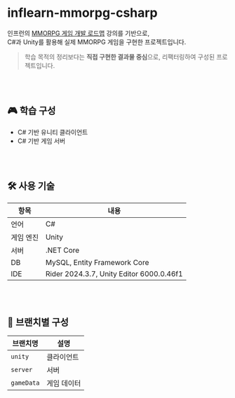 # inflearn-mmorpg-csharp

인프런의 [MMORPG 게임 개발 로드맵](https://inflearn.com/roadmaps/355) 강의를 기반으로,  
C#과 Unity를 활용해 실제 MMORPG 게임을 구현한 프로젝트입니다.

> 학습 목적의 정리보다는 **직접 구현한 결과물 중심**으로, 리팩터링하여 구성된 프로젝트입니다.

<br><br>

## 🎮 학습 구성

- C# 기반 유니티 클라이언트
- C# 기반 게임 서버

<br><br>

## 🛠 사용 기술

| 항목 | 내용 |
|------|------|
| 언어 | C# |
| 게임 엔진 | Unity |
| 서버 | .NET Core |
| DB | MySQL, Entity Framework Core |
| IDE | Rider 2024.3.7, Unity Editor 6000.0.46f1 |

<br><br>

## 🌿 브랜치별 구성

| 브랜치명 | 설명 |
|----------|------|
| `unity` | 클라이언트 |
| `server` | 서버 |
| `gameData` | 게임 데이터 |
